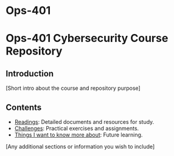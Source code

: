 # Ops-401
# Ops-401 Cybersecurity Course Repository

## Introduction
[Short intro about the course and repository purpose]

## Contents
- [Readings](/Readings/README.md): Detailed documents and resources for study.
- [Challenges](/Challenges/Challenge1.py): Practical exercises and assignments.
- [Things I want to know more about](https://github.com/rgonzo1355/Ops-401/blob/main/Readings/Thingstoknow.md): Future learning.

[Any additional sections or information you wish to include]
